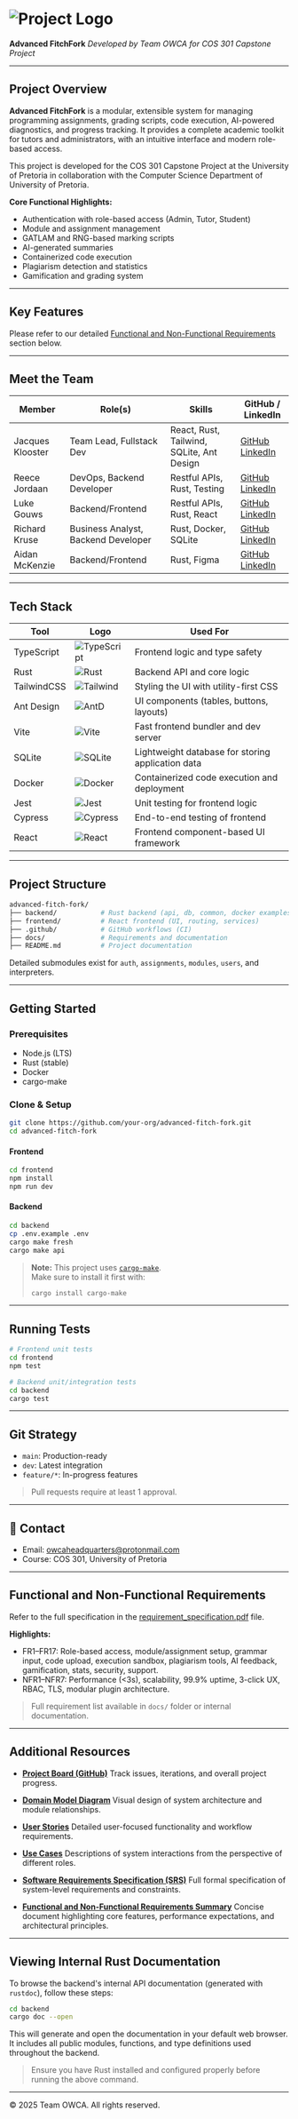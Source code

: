 # ![Project Logo](./frontend/public/ff_banner.png)

**Advanced FitchFork**
_Developed by Team OWCA for COS 301 Capstone Project_

---

## Project Overview

**Advanced FitchFork** is a modular, extensible system for managing programming assignments, grading scripts, code execution, AI-powered diagnostics, and progress tracking. It provides a complete academic toolkit for tutors and administrators, with an intuitive interface and modern role-based access.

This project is developed for the COS 301 Capstone Project at the University of Pretoria in collaboration with the Computer Science Department of University of Pretoria.

**Core Functional Highlights:**

- Authentication with role-based access (Admin, Tutor, Student)
- Module and assignment management
- GATLAM and RNG-based marking scripts
- AI-generated summaries
- Containerized code execution
- Plagiarism detection and statistics
- Gamification and grading system

---

## Key Features

Please refer to our detailed [Functional and Non-Functional Requirements](#functional-and-non-functional-requirements) section below.

---

## Meet the Team

| Member           | Role(s)                             | Skills                                    | GitHub / LinkedIn                                                                                             |
| ---------------- | ----------------------------------- | ----------------------------------------- | ------------------------------------------------------------------------------------------------------------- |
| Jacques Klooster | Team Lead, Fullstack Dev            | React, Rust, Tailwind, SQLite, Ant Design | [GitHub](https://github.com/jacqu3sk) [LinkedIn](https://www.linkedin.com/in/jacquesklooster/)                |
| Reece Jordaan    | DevOps, Backend Developer           | Restful APIs, Rust, Testing               | [GitHub](https://github.com/ReeceJordaan) [LinkedIn](https://www.linkedin.com/in/reecejordaan/)               |
| Luke Gouws       | Backend/Frontend                    | Restful APIs, Rust, React                 | [GitHub](https://github.com/CartographySilence) [LinkedIn](https://www.linkedin.com/in/luke-gouws-4b07b7300/) |
| Richard Kruse    | Business Analyst, Backend Developer | Rust, Docker, SQLite                      | [GitHub](https://github.com/RKruse42) [LinkedIn](https://www.linkedin.com/in/richard-kruse/)                  |
| Aidan McKenzie   | Backend/Frontend                    | Rust, Figma                               | [GitHub](https://github.com/RaiderRoss) [LinkedIn](https://www.linkedin.com/in/aidan-mckenzie-772730355/)     |

---

## Tech Stack

| Tool        | Logo                                                  | Used For                                          |
| ----------- | ----------------------------------------------------- | ------------------------------------------------- |
| TypeScript  | ![TypeScript](./frontend/public/stack/typescript.png) | Frontend logic and type safety                    |
| Rust        | ![Rust](./frontend/public/stack/rust.png)             | Backend API and core logic                        |
| TailwindCSS | ![Tailwind](./frontend/public/stack/tailwind.png)     | Styling the UI with utility-first CSS             |
| Ant Design  | ![AntD](./frontend/public/stack/antd.png)             | UI components (tables, buttons, layouts)          |
| Vite        | ![Vite](./frontend/public/stack/vite.png)             | Fast frontend bundler and dev server              |
| SQLite      | ![SQLite](./frontend/public/stack/sqlite.png)         | Lightweight database for storing application data |
| Docker      | ![Docker](./frontend/public/stack/docker.png)         | Containerized code execution and deployment       |
| Jest        | ![Jest](./frontend/public/stack/jest.png)             | Unit testing for frontend logic                   |
| Cypress     | ![Cypress](./frontend/public/stack/cypress.png)       | End-to-end testing of frontend                    |
| React       | ![React](./frontend/public/stack/atom.png)            | Frontend component-based UI framework             |

---

## Project Structure

```bash
advanced-fitch-fork/
├── backend/           # Rust backend (api, db, common, docker examples)
├── frontend/          # React frontend (UI, routing, services)
├── .github/           # GitHub workflows (CI)
├── docs/              # Requirements and documentation
├── README.md          # Project documentation
```

Detailed submodules exist for `auth`, `assignments`, `modules`, `users`, and interpreters.

---

## Getting Started

### Prerequisites

- Node.js (LTS)
- Rust (stable)
- Docker
- cargo-make

### Clone & Setup

```bash
git clone https://github.com/your-org/advanced-fitch-fork.git
cd advanced-fitch-fork
```

#### Frontend

```bash
cd frontend
npm install
npm run dev
```

#### Backend

```bash
cd backend
cp .env.example .env
cargo make fresh
cargo make api
```

> **Note:** This project uses [`cargo-make`](https://sagiegurari.github.io/cargo-make/).  
> Make sure to install it first with:
> ```bash
> cargo install cargo-make
> ```


---

## Running Tests

```bash
# Frontend unit tests
cd frontend
npm test

# Backend unit/integration tests
cd backend
cargo test
```

---

## Git Strategy

- `main`: Production-ready
- `dev`: Latest integration
- `feature/*`: In-progress features

> Pull requests require at least 1 approval.

---

## 💌 Contact

- Email: [owcaheadquarters@protonmail.com](mailto:owcaheadquarters@protonmail.com)
- Course: COS 301, University of Pretoria

---

## Functional and Non-Functional Requirements

Refer to the full specification in the [requirement_specification.pdf](./docs/requirement_specification.pdf) file.

**Highlights:**

- FR1–FR17: Role-based access, module/assignment setup, grammar input, code upload, execution sandbox, plagiarism tools, AI feedback, gamification, stats, security, support.
- NFR1–NFR7: Performance (<3s), scalability, 99.9% uptime, 3-click UX, RBAC, TLS, modular plugin architecture.

> Full requirement list available in `docs/` folder or internal documentation.

---

## Additional Resources

- **[Project Board (GitHub)](https://github.com/orgs/COS301-SE-2025/projects/199)**
  Track issues, iterations, and overall project progress.

- **[Domain Model Diagram](./docs/domain_model.png)**
  Visual design of system architecture and module relationships.

- **[User Stories](./docs/user_stories.pdf)**
  Detailed user-focused functionality and workflow requirements.

- **[Use Cases](./docs/use_cases.pdf)**
  Descriptions of system interactions from the perspective of different roles.

- **[Software Requirements Specification (SRS)](./docs/srs.pdf)**
  Full formal specification of system-level requirements and constraints.

- **[Functional and Non-Functional Requirements Summary](./docs/requirement_specification.pdf)**
  Concise document highlighting core features, performance expectations, and architectural principles.

---

## Viewing Internal Rust Documentation

To browse the backend's internal API documentation (generated with `rustdoc`), follow these steps:

```bash
cd backend
cargo doc --open
```

This will generate and open the documentation in your default web browser. It includes all public modules, functions, and type definitions used throughout the backend.

> Ensure you have Rust installed and configured properly before running the above command.

---

© 2025 Team OWCA. All rights reserved.
